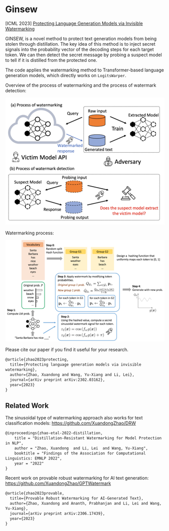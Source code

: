 # Ginsew
[ICML 2023] [Protecting Language Generation Models via Invisible Watermarking](https://arxiv.org/abs/2302.03162)

GINSEW, is a novel method to protect text generation models from being stolen through distillation. The key idea of this method is to inject secret signals into the probability vector of the decoding steps for each target token. We can then detect the secret message by probing a suspect model to tell if it is distilled from the protected one. 

The code applies the watermarking method to Transformer-based language generation models, which directly works on `LogitsWarper`.

Overview of the process of watermarking and the process of watermark detection:

![image](fig/wm.png)


Watermarking process:

![image](fig/steps.png)


Please cite our paper if you find it useful for your research.
```
@article{zhao2023protecting,
  title={Protecting language generation models via invisible watermarking},
  author={Zhao, Xuandong and Wang, Yu-Xiang and Li, Lei},
  journal={arXiv preprint arXiv:2302.03162},
  year={2023}
}
```

## Related Work

The sinusoidal type of watermarking approach also works for text classification models: https://github.com/XuandongZhao/DRW

```
@inproceedings{zhao-etal-2022-distillation,
    title = "Distillation-Resistant Watermarking for Model Protection in NLP",
    author = "Zhao, Xuandong  and Li, Lei  and Wang, Yu-Xiang",
    booktitle = "Findings of the Association for Computational Linguistics: EMNLP 2022",
    year = "2022"
}
```

Recent work on provable robust watermarking for AI text generation: https://github.com/XuandongZhao/GPTWatermark

```
@article{zhao2023provable,
  title={Provable Robust Watermarking for AI-Generated Text},
  author={Zhao, Xuandong and Ananth, Prabhanjan and Li, Lei and Wang, Yu-Xiang},
  journal={arXiv preprint arXiv:2306.17439},
  year={2023}
}
```
